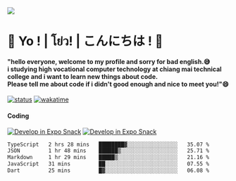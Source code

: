 <a href="#">
  <img src="https://user-images.githubusercontent.com/53619535/207896410-fee92aa4-65f2-4b27-91d3-86f8424178d3.gif" />
</a>

# 👋 Yo ! | โย่ว! | こんにちは ! 👋

<h4>"hello everyone, welcome to my profile and sorry for bad english.😅<br />
i studying high vocational computer technology at chiang mai technical college and i want to learn new things about code. <br />
Please tell me about code if i didn't good enough and nice to meet you!"😄</h4>

[![status](https://img.shields.io/badge/Freelance_status-Not_Avaliable-red)](https://whyzotee.vercel.app)
[![wakatime](https://wakatime.com/badge/user/3ff4daa0-dc37-4cca-9446-11cce239b396.svg)](https://wakatime.com/@3ff4daa0-dc37-4cca-9446-11cce239b396)

#### Coding
[![Develop in Expo Snack](https://img.shields.io/badge/Flutter-119EFF.svg?style=for-the-badge&logo=flutter&labelColor=FFF&logoColor=119EFF)](https://flutter.dev/)
[![Develop in Expo Snack](https://img.shields.io/badge/Expo-000.svg?style=for-the-badge&logo=EXPO&labelColor=FFF&logoColor=000)](https://expo.dev/)

<!--START_SECTION:waka-->

```txt
TypeScript   2 hrs 28 mins   ████████▓░░░░░░░░░░░░░░░░   35.07 %
JSON         1 hr 48 mins    ██████▒░░░░░░░░░░░░░░░░░░   25.71 %
Markdown     1 hr 29 mins    █████▒░░░░░░░░░░░░░░░░░░░   21.16 %
JavaScript   31 mins         ██░░░░░░░░░░░░░░░░░░░░░░░   07.55 %
Dart         25 mins         █▓░░░░░░░░░░░░░░░░░░░░░░░   06.08 %
```

<!--END_SECTION:waka-->

